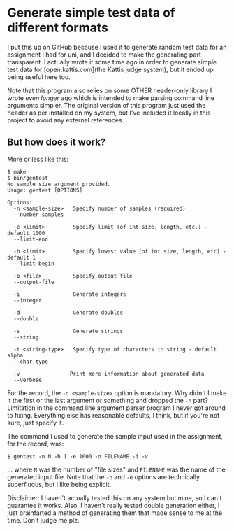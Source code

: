 # Generate simple test data of different formats

I put this up on GitHub because I used it to generate random test data for an
assignment I had for uni, and I decided to make the generating part transparent.
I actually wrote it some time ago in order to generate simple test data for
[open.kattis.com](the Kattis judge system), but it ended up being useful here
too.

Note that this program also relies on some OTHER header-only library I wrote
_even longer_ ago which is intended to make parsing command line arguments
simpler. The original version of this program just used the header as per
installed on my system, but I've included it locally in this project to avoid
any external references.

## But how does it work?

More or less like this:

```
$ make
$ bin/gentest
No sample size argument provided.
Usage: gentest [OPTIONS]

Options:
  -n <sample-size>   Specify number of samples (required)
  --number-samples

  -e <limit>         Specify limit (of int size, length, etc.) - default 1000
  --limit-end

  -b <limit>         Specify lowest value (of int size, length, etc) - default 1
  --limit-begin

  -o <file>          Specify output file
  --output-file

  -i                 Generate integers
  --integer

  -d                 Generate doubles
  --double

  -s                 Generate strings
  --string

  -t <string-type>   Specify type of characters in string - default alpha
  --char-type

  -v                Print more information about generated data
  --verbose
```

For the record, the `-n <sample-size>` option is mandatory. Why didn't I make it
the first or the last argument or something and dropped the `-n` part? Limitation
in the command line argument parser program I never got around to fixing.
Everything else has reasonable defaults, I think, but if you're not sure, just
specify it.

The command I used to generate the sample input used in the assignment, for the
record, was:

```
$ gentest -n N -b 1 -e 1000 -o FILENAME -i -v
```

... where `N` was the number of "file sizes" and `FILENAME` was the name of the
generated input file. Note that the `-b` and `-e` options are technically
superfluous, but I like being explicit.

Disclaimer: I haven't actually tested this on any system but mine, so I can't
guarantee it works. Also, I haven't really tested double generation either, I
just brainfarted a method of generating them that made sense to me at the time.
Don't judge me plz.
